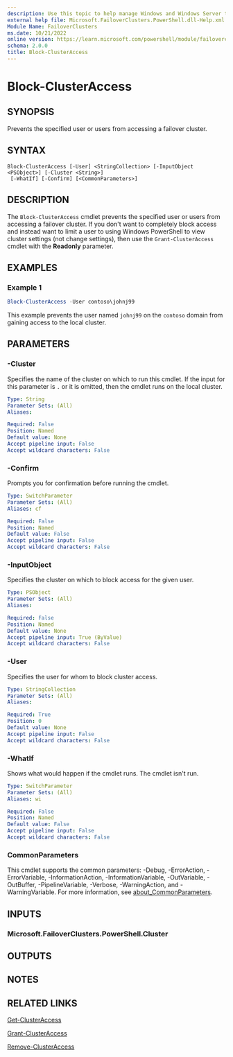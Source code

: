 ```yaml
---
description: Use this topic to help manage Windows and Windows Server technologies with Windows PowerShell.
external help file: Microsoft.FailoverClusters.PowerShell.dll-Help.xml
Module Name: FailoverClusters
ms.date: 10/21/2022
online version: https://learn.microsoft.com/powershell/module/failoverclusters/block-clusteraccess?view=windowsserver2022-ps&wt.mc_id=ps-gethelp
schema: 2.0.0
title: Block-ClusterAccess
---
```


# Block-ClusterAccess

## SYNOPSIS
Prevents the specified user or users from accessing a failover cluster.

## SYNTAX

```
Block-ClusterAccess [-User] <StringCollection> [-InputObject <PSObject>] [-Cluster <String>]
 [-WhatIf] [-Confirm] [<CommonParameters>]
```

## DESCRIPTION

The `Block-ClusterAccess` cmdlet prevents the specified user or users from accessing a failover
cluster. If you don't want to completely block access and instead want to limit a user to using
Windows PowerShell to view cluster settings (not change settings), then use the
`Grant-ClusterAccess` cmdlet with the **Readonly** parameter.

## EXAMPLES

### Example 1

```powershell
Block-ClusterAccess -User contoso\johnj99
```

This example prevents the user named `johnj99` on the `contoso` domain from gaining access to the local
cluster.

## PARAMETERS

### -Cluster

Specifies the name of the cluster on which to run this cmdlet. If the input for this parameter is
`.` or it is omitted, then the cmdlet runs on the local cluster.

```yaml
Type: String
Parameter Sets: (All)
Aliases: 

Required: False
Position: Named
Default value: None
Accept pipeline input: False
Accept wildcard characters: False
```

### -Confirm

Prompts you for confirmation before running the cmdlet.

```yaml
Type: SwitchParameter
Parameter Sets: (All)
Aliases: cf

Required: False
Position: Named
Default value: False
Accept pipeline input: False
Accept wildcard characters: False
```

### -InputObject

Specifies the cluster on which to block access for the given user.

```yaml
Type: PSObject
Parameter Sets: (All)
Aliases: 

Required: False
Position: Named
Default value: None
Accept pipeline input: True (ByValue)
Accept wildcard characters: False
```

### -User

Specifies the user for whom to block cluster access.

```yaml
Type: StringCollection
Parameter Sets: (All)
Aliases: 

Required: True
Position: 0
Default value: None
Accept pipeline input: False
Accept wildcard characters: False
```

### -WhatIf

Shows what would happen if the cmdlet runs. The cmdlet isn't run.

```yaml
Type: SwitchParameter
Parameter Sets: (All)
Aliases: wi

Required: False
Position: Named
Default value: False
Accept pipeline input: False
Accept wildcard characters: False
```

### CommonParameters

This cmdlet supports the common parameters: -Debug, -ErrorAction, -ErrorVariable,
-InformationAction, -InformationVariable, -OutVariable, -OutBuffer, -PipelineVariable, -Verbose,
-WarningAction, and -WarningVariable. For more information, see
[about_CommonParameters](https://go.microsoft.com/fwlink/?LinkID=113216).

## INPUTS

### Microsoft.FailoverClusters.PowerShell.Cluster

## OUTPUTS

## NOTES

## RELATED LINKS

[Get-ClusterAccess](./Get-ClusterAccess.md)

[Grant-ClusterAccess](./Grant-ClusterAccess.md)

[Remove-ClusterAccess](./Remove-ClusterAccess.md)
